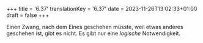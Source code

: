 +++
title = '6.37'
translationKey = '6.37'
date = 2023-11-26T13:02:33+01:00
draft = false
+++

Einen Zwang, nach dem Eines geschehen müsste, weil etwas anderes geschehen ist, gibt es nicht. Es gibt nur eine <em class="germph">logische</em> Notwendigkeit.
